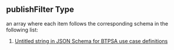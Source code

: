 ## publishFilter Type

an array where each item follows the corresponding schema in the following list:

1.  [Untitled string in JSON Schema for BTPSA use case definitions](btpsa-usecase-properties-services-items-allof-1-then-allof-39-then-allof-0-then-properties-parameters-properties-rules-properties-queuerules-properties-publishfilter-items-0.md "check type definition")
